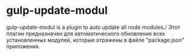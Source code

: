 # gulp-update-modul
gulp-update-modul is a plugin to auto update all node modules./ Этот плагин предназначен для автоматического обновления всех установленных модулей, которые отражены в файле "package.json" приложения.
